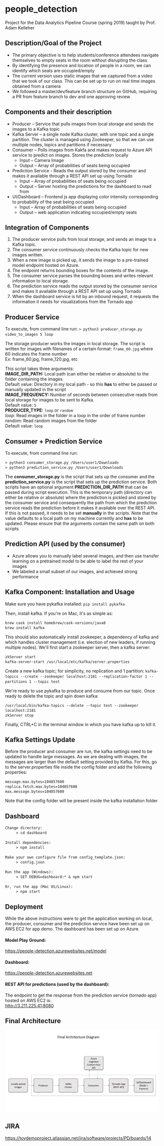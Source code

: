 # people_detection

Project for the Data Analytics Pipeline Course (spring 2019) taught by Prof. Adam Kelleher

## Description/Goal of the Project

* The primary objective is to help students/conference attendees navigate themselves to empty seats in the room without disrupting the class
* By identifying the presence and location of people in a room, we can identify which seats are occupied/empty
* The current version uses static images that we captured from a video that we took of our class. This can be set up to run on real time images obtained from a camera
* We followed a master/dev/feature branch structure on GitHub, requiring a PR from feature branch to dev and one approving review

## Components and their description

* Producer – Service that pulls images from local storage and sends the images to a Kafka topic
* Kafka Server – a single node Kafka cluster, with one topic and a single partition. The cluster is managed using Zookeeper, so that we can use multiple nodes, topics and partitions if necessary
* Consumer – Polls images from Kakfa and makes request to Azure API service to predict on images. Stores the prediction locally
    * Input – Camera Image
    * Output – Array of probabilities of seats being occupied
* Prediction Service - Reads the output stored by the consumer and makes it available through a REST API set up using Tornado
    * Input – Array of probabilities of seats being occupied
    * Output – Server hosting the predictions for the dashboard to read from
* UI/Dashboard – Frontend js app displaying color intensity corresponding to probability of the seat being occupied
    * Input – Array of probabilities of seats being occupied
    * Output – web application indicating occupied/empty seats

## Integration of Components

1) The producer service pulls from local storage, and sends an image to a Kafka topic.
2) The consumer service continuously checks the Kafka topic for new images written.
3) When a new image is picked up, it sends the image to a pre-trained model endpoint hosted on Azure.
4) The endpoint returns bounding boxes for the contents of the image.
5) The consumer service parses the bounding boxes and writes relevant information to local storage.
6) The prediction service reads the output stored by the consumer service and makes it available through a REST API set up using Tornado
6) When the dashboard service is hit by an inbound request, it requests the information it needs for visualizations from the Tornado app

## Producer Service

To execute, from command line run:
`> python3 producer_storage.py video_to_images 5 loop`

The storage producer works the images in local storage. The script is written for images with filenames of a certain format: `frame_60.jpg` where 60 indicates the frame number  
Ex: frame_60.jpg, frame_120.jpg, etc  

This script takes three arguments:  
**IMAGE_DIR_PATH:** Local path (can either be relative or absolute) to the folder containing the images  
Default value: Directory in my local path - so this **has** to either be passed or manually updated in the script  
**IMAGE_FREQUENCY:** Number of seconds between consecutive reads from local storage for images to be sent to Kafka.  
Default value: `5`    
**PRODUCER_TYPE:** `loop` or `random`  
*loop:* Read images in the folder in a loop in the order of frame number  
*random:* Read random images from the folder  
Default value: `loop`  


## Consumer + Prediction Service

To execute, from command line run:
```
> python3 consumer_storage.py /Users/user1/Downloads
> python3 prediction_service.py /Users/user1/Downloads
```
The **consumer_storage.py** is the script that sets up the consumer and the **prediction_service.py** is the script that sets up the prediction service. Both scripts have an optional argument **PREDICTION_DIR_PATH** that can be passed during script execution. This is the temporary path (directory can either be relative or absolute) where the prediction is pickled and stored by the consumer service and consequently the path from which the prediction service reads the prediction before it makes it available over the REST API. If this is not passed, it needs to be set **manually** in the scripts. Note that the value defaults to a local path on my machine currently and **has** to be updated. Please ensure that the arguments contain the same path on both scripts

## Prediction API (used by the consumer)

* Azure allows you to manually label several images, and then use transfer learning on a pretrained model to be able to label the rest of your images
* We labeled a small subset of our images, and achieved strong performance

## Kafka Component: Installation and Usage

Make sure you have pykafka installed:
`pip install pykafka`

Then, install kafka. If you're on Mac, it's as simple as:
```
brew cask install homebrew/cask-versions/java8
brew install kafka
```

This should also automatically install zookeeper, a dependency of kafka and which handles cluster management (i.e. election of new leaders, if running multiple nodes). We'll first start a zookeeper server, then a kafka server:

```
zkServer start
kafka-server-start /usr/local/etc/kafka/server.properties
```

Create a new kafka topic; for simplicity, no replication and 1 partition:
`kafka-topics --create --zookeeper localhost:2181 --replication-factor 1 --partitions 1 --topic test`

We're ready to use pykafka to produce and consume from our topic. Once ready to delete the topic and spin down kafka:
```
/usr/local/bin/kafka-topics --delete --topic test --zookeeper localhost:2181
zkServer stop
```
Finally, CTRL+C in the terminal window in which you have kafka up to kill it.


## Kafka Settings Update

Before the producer and consumer are run, the kafka settings need to be updated to handle large messages. As we are dealing with images, the messages are larger than the default setting provided by Kafka. For this, go to the server.properties file inside the config folder and add the following properties:
```
message.max.bytes=104857600
replica.fetch.max.bytes=104857600
max.message.bytes=104857600
```
Note that the config folder will be present inside the kafka installation folder

## Dashboard

```
Change directory:
     > cd dashboard

Install dependencies:
     > npm install

Make your own configure file from config_template.json:
     > config.json

Run the app (Windows):
     > SET DEBUG=dashboard:* & npm start

Or, run the app (Mac OS/Linux):
     > npm start
```

## Deployment

While the above instructions were to get the application working on local, the producer, consumer and the prediction service have been set up on AWS EC2 for app demo. The dashboard has been set up on Azure.

#### Model Play Ground:

https://people-detection.azurewebsites.net/model

#### Dashboard:

https://people-detection.azurewebsites.net

#### REST API for predictions (used by the dashboard):
The endpoint to get the response from the prediction service (tornado app) hosted on AWS EC2 is:  
http://3.211.225.41:8080

## Final Architecture

![Final Project Architecture](/dashboard/public/test/Pipeline.jpg)

## JIRA

https://toydemoproject.atlassian.net/jira/software/projects/PD/boards/14

